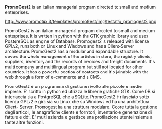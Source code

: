 **PromoGest2** is an italian managerial program directed to small and medium enterprises.

[http://www.promotux.it/templates/promoGest/img/testata\_promogest2.png ](http://www.promogest.me/)


PromoGest2 is an italian managerial program directed to small and medium enterprises.
It is written in python with the GTK graphic library and uses PostgreSQL as engine of Database. Promogest2 is released with license GPLv2, runs both on Linux and Windows and has a Client-Server architecture.
PromoGest2 has a modular and expandable structure. It covers the whole management of the articles in store, the registry clients, suppliers, inventory and the records of invoices and freight documents.
It's multi company and multilingual program but still not located for other countries.
It has a powerful section of contacts and it's joinable with the web through a form of e-commerce and a CMS.

PromoGest2 è un programma di gestione rivolto alle piccole e medie imprese. E' scritto in python ed utilizza le librerie grafiche GTK. Come DB si interfaccia sia a PostgreSQL che a SQLite. PromoGest2 è rilasciato sotto licenza GPLv2 e gira sia su Linux che su Windows ed ha una architettura Client- Server. Promogest ha una struttura modulare. Copre tutta la gestione degli articoli, le anagrafiche cliente e fornitori, inventario e generazione di fatture e ddt. E' multi azienda e gestisce una profilazione utente insieme a tante altre funzioni.

